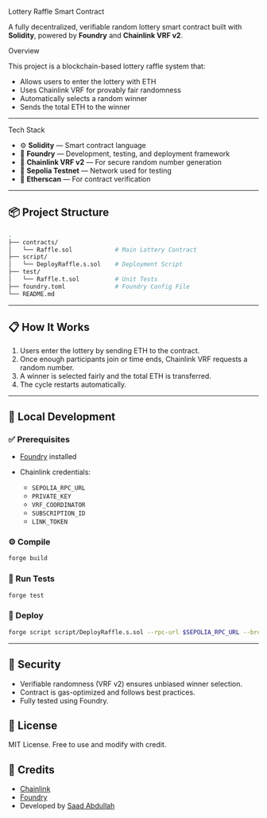 

 Lottery Raffle Smart Contract

A fully decentralized, verifiable random lottery smart contract built with **Solidity**, powered by **Foundry** and **Chainlink VRF v2**.



 Overview

This project is a blockchain-based lottery raffle system that:
- Allows users to enter the lottery with ETH
- Uses Chainlink VRF for provably fair randomness
- Automatically selects a random winner
- Sends the total ETH to the winner

---

 Tech Stack

- ⚙️ **Solidity** — Smart contract language
- 🧪 **Foundry** — Development, testing, and deployment framework
- 🔗 **Chainlink VRF v2** — For secure random number generation
- 🧱 **Sepolia Testnet** — Network used for testing
- 💼 **Etherscan** — For contract verification

---

## 📦 Project Structure

```bash
.
├── contracts/
│   └── Raffle.sol            # Main Lottery Contract
├── script/
│   └── DeployRaffle.s.sol    # Deployment Script
├── test/
│   └── Raffle.t.sol          # Unit Tests
├── foundry.toml              # Foundry Config File
└── README.md
````

---

## 📋 How It Works

1. Users enter the lottery by sending ETH to the contract.
2. Once enough participants join or time ends, Chainlink VRF requests a random number.
3. A winner is selected fairly and the total ETH is transferred.
4. The cycle restarts automatically.

---

## 🧪 Local Development

### ✅ Prerequisites

* [Foundry](https://book.getfoundry.sh/getting-started/installation) installed
* Chainlink credentials:

  * `SEPOLIA_RPC_URL`
  * `PRIVATE_KEY`
  * `VRF_COORDINATOR`
  * `SUBSCRIPTION_ID`
  * `LINK_TOKEN`

### ⚙️ Compile

```bash
forge build
```

### 🧪 Run Tests

```bash
forge test
```

### 🚀 Deploy

```bash
forge script script/DeployRaffle.s.sol --rpc-url $SEPOLIA_RPC_URL --broadcast --verify --chain-id 11155111
```

---

## 🔐 Security

* Verifiable randomness (VRF v2) ensures unbiased winner selection.
* Contract is gas-optimized and follows best practices.
* Fully tested using Foundry.



## 📄 License

MIT License. Free to use and modify with credit.



## 🙌 Credits

* [Chainlink](https://chain.link/)
* [Foundry](https://book.getfoundry.sh/)
* Developed by [Saad Abdullah](https://github.com/SaadAbdullah72)


